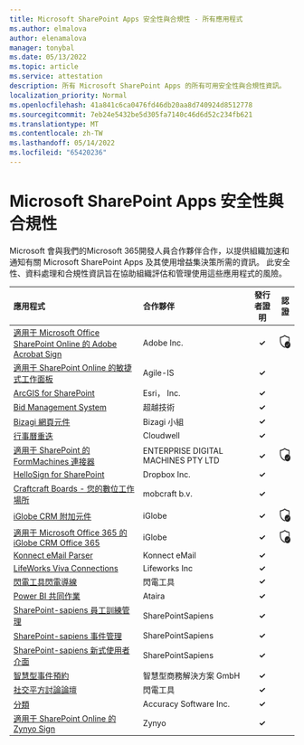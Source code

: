 ```yaml
---
title: Microsoft SharePoint Apps 安全性與合規性 - 所有應用程式
ms.author: elmalova
author: elenamalova
manager: tonybal
ms.date: 05/13/2022
ms.topic: article
ms.service: attestation
description: 所有 Microsoft SharePoint Apps 的所有可用安全性與合規性資訊。
localization_priority: Normal
ms.openlocfilehash: 41a841c6ca0476fd46db20aa8d740924d8512778
ms.sourcegitcommit: 7eb24e5432be5d305fa7140c46d6d52c234fb621
ms.translationtype: MT
ms.contentlocale: zh-TW
ms.lasthandoff: 05/14/2022
ms.locfileid: "65420236"
---
```

# <a name="microsoft-sharepoint-apps-security-and-compliance"></a>Microsoft SharePoint Apps 安全性與合規性

Microsoft 會與我們的Microsoft 365開發人員合作夥伴合作，以提供組織加速和通知有關 Microsoft SharePoint Apps 及其使用增益集決策所需的資訊。 此安全性、資料處理和合規性資訊旨在協助組織評估和管理使用這些應用程式的風險。

| **應用程式** | **合作夥伴** | **發行者證明** | **認證** |
|:--------|:------------|:----------------------:|:-------------:|
| [適用于 Microsoft Office SharePoint Online 的 Adobe Acrobat Sign](./adobe-inc-acrobat-sign-for-microsoft-sharepoint-online.md) | Adobe Inc. | **✓** | <img alt="Certified application badge" src="../media/certified-badge.png" height="25" width="25" /> |
| [適用于 SharePoint Online 的敏捷式工作面板](./agile-is-task-board-for-sharepoint-online.md) | Agile-IS | **✓** |  |
| [ArcGIS for SharePoint](./esri-inc-arcgis-for-sharepoint.md) | Esri， Inc. | **✓** |  |
| [Bid Management System](./beyond-technologies-bid-management-system.md) | 超越技術 | **✓** |  |
| [Bizagi 網頁元件](./bizagi-team-webparts.md) | Bizagi 小組 | **✓** |  |
| [行事曆重迭](./cloudwell-calendar-overlay.md) | Cloudwell | **✓** |  |
| [適用于 SharePoint 的 FormMachines 連接器](./enterprise-digital-machines-pty-ltd-formmachines-connector-for-sharepoint.md) | ENTERPRISE DIGITAL MACHINES PTY LTD | **✓** | <img alt="Certified application badge" src="../media/certified-badge.png" height="25" width="25" /> |
| [HelloSign for SharePoint](./dropbox-inc-hellosign-for-sharepoint.md) | Dropbox Inc. | **✓** |  |
| [Craftcraft Boards - 您的數位工作場所](./ichicraft-bv-boards-your-digital-workplace.md) | mobcraft b.v. | **✓** |  |
| [iGlobe CRM 附加元件](./iglobe-crm-add-ons.md) | iGlobe | **✓** | <img alt="Certified application badge" src="../media/certified-badge.png" height="25" width="25" /> |
| [適用于 Microsoft Office 365 的 iGlobe CRM Office 365](./iglobe-crm-office-365-for-microsoft.md) | iGlobe | **✓** | <img alt="Certified application badge" src="../media/certified-badge.png" height="25" width="25" /> |
| [Konnect eMail Parser](./konnect-email-parser.md) | Konnect eMail | **✓** |  |
| [LifeWorks Viva Connections](./lifeworks-inc-viva-connections.md) | Lifeworks Inc | **✓** |  |
| [閃電工具閃電導線](./lightning-tools-conductor.md) | 閃電工具 | **✓** |  |
| [Power BI 共同作業](./ataira-power-bi-collaboration.md) | Ataira | **✓** |  |
| [SharePoint-sapiens 員工訓練管理](./sharepointsapiens-employee-training-management.md) | SharePointSapiens | **✓** |  |
| [SharePoint-sapiens 事件管理](./sharepointsapiens-event-management.md) | SharePointSapiens | **✓** |  |
| [SharePoint-sapiens 新式使用者介面](./sharepointsapiens-modern-user-interface.md) | SharePointSapiens | **✓** |  |
| [智慧型事件預約](./smarter-business-solutions-gmbh-event-booking.md) | 智慧型商務解決方案 GmbH | **✓** |  |
| [社交平方討論論壇](./lightning-tools-social-squared-discussion-forums.md) | 閃電工具 | **✓** |  |
| [分類](./accuracy-software-inc-taxonomy.md) | Accuracy Software Inc. | **✓** |  |
| [適用于 SharePoint Online 的 Zynyo Sign](./zynyo-sign-for-sharepoint-online.md) | Zynyo | **✓** |  |
